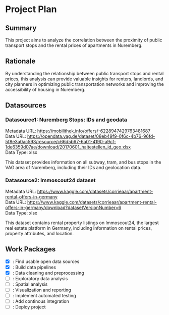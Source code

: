 # Project Plan

## Summary
This project aims to analyze the correlation between the proximity of public transport stops and the rental prices of apartments in Nuremberg.

## Rationale
By understanding the relationship between public transport stops and rental prices, this analysis can provide valuable insights for renters, landlords, and city planners in optimizing public transportation networks and improving the accessibility of housing in Nuremberg.

## Datasources
### Datasource1: Nuremberg Stops: IDs and geodata
Metadata URL: https://mobilithek.info/offers/-6228947429763481687 <br />
Data URL: https://opendata.vag.de/dataset/08eb49f9-0f6c-4b76-96fd-5f8e3a0ac593/resource/c66d5b67-6a01-4190-a9cf-1de6359d07ae/download/20170601_haltestellen_id_geo.xlsx <br />
Data Type: xlsx 

This dataset provides information on all subway, tram, and bus stops in the VAG area of Nuremberg, including their IDs and geolocation data.

### Datasource2: Immoscout24 dataset
Metadata URL: https://www.kaggle.com/datasets/corrieaar/apartment-rental-offers-in-germany <br />
Data URL: https://www.kaggle.com/datasets/corrieaar/apartment-rental-offers-in-germany/download?datasetVersionNumber=6 <br />
Data Type: xlsx

This dataset contains rental property listings on Immoscout24, the largest real estate platform in Germany, including information on rental prices, property attributes, and location.

## Work Packages
- [x] : Find usable open data sources
- [x] : Build data pipelines
- [x] : Data cleaning and preprocessing
- [ ] : Exploratory data analysis
- [ ] : Spatial analysis
- [ ] : Visualization and reporting
- [ ] : Implement automated testing
- [ ] : Add continous integration
- [ ] : Deploy project